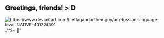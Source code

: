 ## 𝐆𝐫𝐞𝐞𝐭𝐢𝐧𝐠𝐬, 𝐟𝐫𝐢𝐞𝐧𝐝𝐬! >:𝐃
<picture>
 <source media="(prefers-color-scheme: dark)" srcset="https://www.deviantart.com/theflagandanthemguy/art/Russian-language-level-NATIVE-491728301">
 <source media="(prefers-color-scheme: light)" srcset="https://www.deviantart.com/theflagandanthemguy/art/Russian-language-level-NATIVE-491728301">
 <img alt="https://www.deviantart.com/theflagandanthemguy/art/Russian-language-level-NATIVE-491728301" src="https://www.deviantart.com/theflagandanthemguy/art/Russian-language-level-NATIVE-491728301">
</picture>
./づ~ 🍓"
